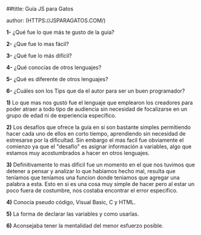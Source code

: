 ##title: Guía JS para Gatos

author: (HTTPS://JSPARAGATOS.COM/)

**1-**	¿Qué fue lo que más te gusto de la guía?

**2-**	¿Que fue lo mas fácil?

**3-**	¿Qué fue lo más difícil?

**4-**	¿Qué conocías de otros lenguajes?

**5-**	¿Qué es diferente de otros lenguajes?

**6-**	¿Cuáles son los Tips que da el autor para ser un buen programador?

**1)** Lo que mas nos gustó fue el lenguaje que emplearon los creadores para poder atraer a todo tipo de audiencia sin necesidad de focalizarse en un grupo de edad ni de experiencia especifico.

**2)** Los desafíos que ofrece la guía en sí son bastante simples permitiendo hacer cada uno de ellos en corto tiempo, aprendiendo sin necesidad de estresarse por la dificultad.  Sin embargo el mas facil fue obviamente el comienzo ya que el "desafío" es asignar información a variables, algo que estamos muy acostumbrados a hacer en otros lenguajes.

**3)** Definitivamente lo mas dificil fue un momento en el que nos tuvimos que detener a pensar y analizar lo que habíamos hecho mal, resulta que teníamos que teníamos una funcion donde teniamos que agregar una palabra a esta. Esto en si es una cosa muy simple de hacer pero al estar un poco fuera de costumbre, nos costaba encontrar el error especifico.

**4)** Conocía pseudo código, Visual Basic, C y HTML.

**5)** La forma de declarar las variables y como usarlas.

**6)** Aconsejaba tener la mentalidad del menor esfuerzo posible.

